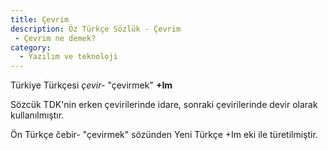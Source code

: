 ```yaml
---
title: Çevrim
description: Öz Türkçe Sözlük - Çevrim 
 - Çevrim ne demek?
category:
  - Yazılım ve teknoloji
---
```

Türkiye Türkçesi _çevir-_ "çevirmek" **+Im**

Sözcük TDK'nin erken çevirilerinde idare, sonraki çevirilerinde devir olarak kullanılmıştır. 

Ön Türkçe čebir- "çevirmek" sözünden Yeni Türkçe +Im eki ile türetilmiştir.
